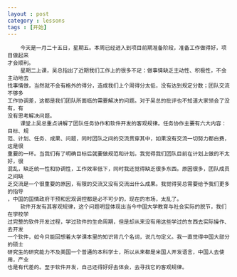 ```yaml
---
layout : post
category : lessons
tags : [开始]
---
```


        今天是一月二十五日，星期五。本周已经进入到项目前期准备阶段，准备工作做得好，项目做起来    
    才会顺利。           
        星期二上课，吴总指出了近期我们工作上的很多不足：做事情缺乏主动性、积极性，不会主动地去      
    找事情做，当然就不会有格外的得分，造成我们上个周得分太低，没有达到规定分数；团队交流不够多      
    工作协调差，这都是我们团队所面临的需要解决的问题。对于吴总的批评也不知道大家领会了没有，有    
    没有思考解决问题。                  
        课堂上吴总重点讲解了团队任务协作和软件开发的客观规律。任务协作主要有六大内容：目标、规        
    范、计划、任务、成果、问题，同时团队之间的交流贯穿其中，如果没有交流一切努力都白费，这是很        
    重要的一环。当我们有了明确目标后就要做规范和计划。我觉得我们团队目前在计划上做的不太好，很       
    混乱，缺乏统一性和协调性，工作效率低下，同时我还觉得缺乏很多东西。原因很多，团队成员之间缺      
    乏交流是一个很重要的原因，有限的交流又没有交流出什么成果。我觉得吴总需要给予我们更多的指导     
    ，中国的国情政府干预和宏观调控都是必不可少的，现在的市场，太乱了。                
        软件开发有其客观规律，这个问题明显体现出当今中国大学教育与社会实际的脱节，我们在学校学     
    过完整的软件开发过程，学过软件的生命周期，但是却从来没有用这些学过的东西去实际操作、去开发        
    一个软件，如今只能回想着大学课本里的知识背几个名词，说几句定义。我一直觉得中国大部分的硕士        
    研究生的研究能力不及美国一个普通的本科学士，所以从来都是米国人开发语言，中国人去使用，产业   
    也是有代差的。至于软件开发，自己还得好好去体会，去寻找它的客观规律。
